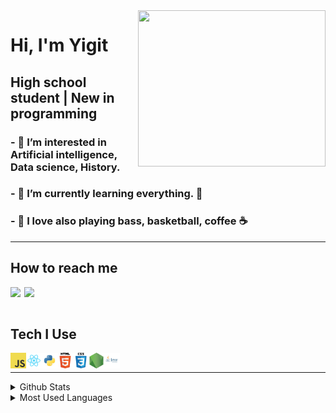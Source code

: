 <img src="https://media.giphy.com/media/vPuszmHgeWnIhTkSr5/source.gif" align ="right" width="300" height="250">

# Hi, I'm Yigit

## High school student | New in programming
### - :eyes: I’m interested in Artificial intelligence, Data science, History.
### - :seedling: I’m currently learning everything. :bow:
### - :dizzy: I love also playing bass, basketball, coffee :coffee:
------------------------------------------

## How to reach me
[<img  width="22" src="https://unpkg.com/simple-icons@v4/icons/twitter.svg" align="left" />][twitter]
[<img  width="22" src="https://unpkg.com/simple-icons@v4/icons/instagram.svg" align="left" />][instagram]

<br/>
<br/>


## Tech I Use
<img align="left" src="https://raw.githubusercontent.com/github/explore/80688e429a7d4ef2fca1e82350fe8e3517d3494d/topics/javascript/javascript.png" width="25" height="25" />
<img align="left" src="https://raw.githubusercontent.com/github/explore/80688e429a7d4ef2fca1e82350fe8e3517d3494d/topics/react/react.png" width="25" height="25" />
<img align="left" src="https://raw.githubusercontent.com/github/explore/80688e429a7d4ef2fca1e82350fe8e3517d3494d/topics/python/python.png" width="25" height="25" />
<img align="left" src="https://raw.githubusercontent.com/github/explore/80688e429a7d4ef2fca1e82350fe8e3517d3494d/topics/html/html.png" width="25" height="25" />
<img align="left" src="https://raw.githubusercontent.com/github/explore/80688e429a7d4ef2fca1e82350fe8e3517d3494d/topics/css/css.png" width="25" height="25" />
<img align="left" src="https://raw.githubusercontent.com/github/explore/80688e429a7d4ef2fca1e82350fe8e3517d3494d/topics/nodejs/nodejs.png" width="25" height="25" />
<img align="left" src="https://raw.githubusercontent.com/github/explore/80688e429a7d4ef2fca1e82350fe8e3517d3494d/topics/java/java.png" width="25" height="25" />

<br/>

-----------------------------------------------

<details><summary>Github Stats</summary>
<img src = "https://github-readme-stats.vercel.app/api?username=immaess&theme=radical">
</details>


<details><summary>Most Used Languages</summary>
<img src = "https://github-readme-stats.vercel.app/api/top-langs/?username=immaess&layout=compact">
</details>


[twitter]: twitter.com/risussardonius
[instagram]: www.instagram.com/myigitcoskun/
